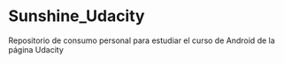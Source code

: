 # Sunshine_Udacity
Repositorio de consumo personal para estudiar el curso de Android de la página Udacity
